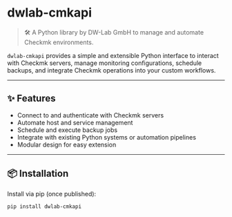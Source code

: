 # dwlab-cmkapi

> 🛠️ A Python library by DW-Lab GmbH to manage and automate Checkmk environments.

`dwlab-cmkapi` provides a simple and extensible Python interface to interact with Checkmk servers, manage monitoring configurations, schedule backups, and integrate Checkmk operations into your custom workflows.

---

## ✨ Features

- Connect to and authenticate with Checkmk servers
- Automate host and service management
- Schedule and execute backup jobs
- Integrate with existing Python systems or automation pipelines
- Modular design for easy extension

---

## 📦 Installation

Install via pip (once published):

```bash
pip install dwlab-cmkapi
